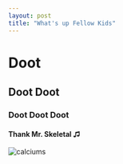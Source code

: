```yaml
---
layout: post
title: "What's up Fellow Kids"
---
```


# Doot
## Doot Doot
### Doot Doot Doot
#### Thank Mr. Skeletal ♫

![calciums](https://i.ytimg.com/vi/hzPpWInAiOg/maxresdefault.jpg)
